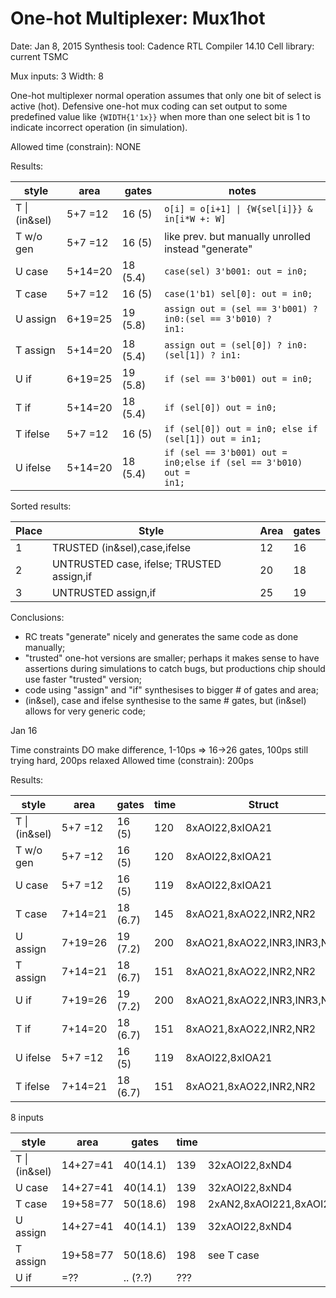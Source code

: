 One-hot Multiplexer: Mux1hot
============================

Date: Jan 8, 2015
Synthesis tool: Cadence RTL Compiler 14.10
Cell library: current TSMC

Mux inputs: 3
Width: 8

One-hot multiplexer normal operation assumes that only one bit of select is active (hot).
Defensive one-hot mux coding can set output to some predefined value like <code>{WIDTH{1'1x}}</code>
when more than one select bit is 1 to indicate incorrect operation (in simulation).

Allowed time (constrain): NONE

Results:

| style         | area    | gates   | notes                                                  |
|---------------|---------|---------|--------------------------------------------------------|
| T \|(in&sel)  | 5+7 =12 | 16 (5)  |<code>o[i] = o[i+1] \| {W{sel[i]}} & in[i*W +: W]<code> |
| T w/o gen     | 5+7 =12 | 16 (5)  |like prev. but manually unrolled instead "generate"     |
| U case        | 5+14=20 | 18 (5.4)|<code>case(sel) 3'b001: out = in0;</code>               |
| T case        | 5+7 =12 | 16 (5)  |<code>case(1'b1) sel[0]: out = in0;</code>              |
| U assign      | 6+19=25 | 19 (5.8)|<code>assign out = (sel == 3'b001) ? in0:(sel == 3'b010) ? in1:</code>|
| T assign      | 5+14=20 | 18 (5.4)|<code>assign out = (sel[0]) ? in0:(sel[1]) ? in1:</code>|
| U if          | 6+19=25 | 19 (5.8)|<code>if (sel == 3'b001) out = in0;</code>              |
| T if          | 5+14=20 | 18 (5.4)|<code>if (sel[0]) out = in0;</code>                     |
| T ifelse      | 5+7 =12 | 16 (5)  |<code>if (sel[0]) out = in0; else if (sel[1]) out = in1;</code>|
| U ifelse      | 5+14=20 | 18 (5.4)|<code>if (sel == 3'b001) out = in0;else if (sel == 3'b010) out = in1;</code>|

Sorted results:

|Place|Style                                      |Area |gates
|-----|-------------------------------------------|-----|---------
|1    | TRUSTED (in&sel),case,ifelse              | 12  | 16
|2    | UNTRUSTED case, ifelse; TRUSTED assign,if | 20  | 18
|3    | UNTRUSTED assign,if                       | 25  | 19

Conclusions:

* RC treats "generate" nicely and generates the same code as done manually;
* "trusted" one-hot versions are smaller; perhaps it makes sense to have assertions
  during simulations to catch bugs, but productions chip should use faster "trusted" version;
* code using "assign" and "if" synthesises to bigger # of gates and area;
* (in&sel), case and ifelse synthesise to the same # gates, but (in&sel) allows
  for very generic code;



Jan 16

Time constraints DO make difference, 1-10ps => 16->26 gates, 100ps still trying hard, 200ps relaxed
Allowed time (constrain): 200ps

Results:

| style         | area    | gates   | time | Struct                                    |
|---------------|---------|---------|------|-------------------------------------------|
| T \|(in&sel)  | 5+7 =12 | 16 (5)  | 120  |8xAOI22,8xIOA21                            |
| T w/o gen     | 5+7 =12 | 16 (5)  | 120  |8xAOI22,8xIOA21                            |
| U case        | 5+7 =12 | 16 (5)  | 119  |8xAOI22,8xIOA21                            |
| T case        | 7+14=21 | 18 (6.7)| 145  |8xAO21,8xAO22,INR2,NR2                     |
| U assign      | 7+19=26 | 19 (7.2)| 200  |8xAO21,8xAO22,INR3,INR3,NR2                |
| T assign      | 7+14=21 | 18 (6.7)| 151  |8xAO21,8xAO22,INR2,NR2                     |
| U if          | 7+19=26 | 19 (7.2)| 200  |8xAO21,8xAO22,INR3,INR3,NR2                |
| T if          | 7+14=20 | 18 (6.7)| 151  |8xAO21,8xAO22,INR2,NR2                     |
| U ifelse      | 5+7 =12 | 16 (5)  | 119  |8xAOI22,8xIOA21                            |
| T ifelse      | 7+14=21 | 18 (6.7)| 151  |8xAO21,8xAO22,INR2,NR2                     |

8 inputs

| style         | area    | gates   | time | Struct                                    |
|---------------|---------|---------|------|-------------------------------------------|
| T \|(in&sel)  | 14+27=41| 40(14.1)| 139  |32xAOI22,8xND4                             |
| U case        | 14+27=41| 40(14.1)| 139  |32xAOI22,8xND4                             |
| T case        | 19+58=77| 50(18.6)| 198  |2xAN2,8xAOI221,8xAOI222,8xAOI22,1IIND3,2xIINR3,INR3,8xIOA21,8xND2,NR2,NR3|
| U assign      | 14+27=41| 40(14.1)| 139  |32xAOI22,8xND4
| T assign      | 19+58=77| 50(18.6)| 198  | see T case
| U if          | =?? | .. (?.?)| ???  |
